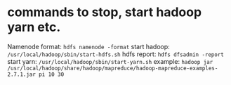 # commands to stop, start hadoop yarn etc.

Namenode format: `hdfs namenode -format`
start hadoop: `/usr/local/hadoop/sbin/start-hdfs.sh`
hdfs report: `hdfs dfsadmin -report`
start yarn: `/usr/local/hadoop/sbin/start-yarn.sh`
example: `hadoop jar /usr/local/hadoop/share/hadoop/mapreduce/hadoop-mapreduce-examples-2.7.1.jar pi 10 30`

